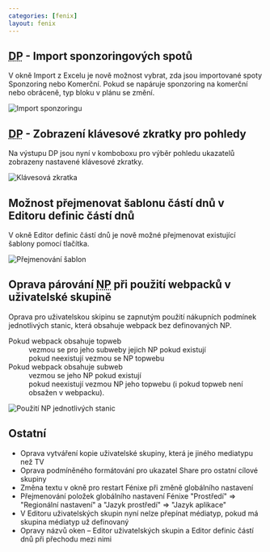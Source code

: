 ```yaml
---
categories: [fenix]
layout: fenix
---
```


## <abbr title="Detailní plán">DP</abbr> - Import sponzoringových spotů
V okně Import z Excelu je nově možnost vybrat, zda jsou importované spoty Sponzoring nebo Komerční. Pokud se napáruje sponzoring na komerční nebo obráceně, typ bloku v plánu se změní.

![Import sponzoringu]({{site.url}}/data/dp_import_sponzor.png)

## <abbr title="Detailní plán">DP</abbr> - Zobrazení klávesové zkratky pro pohledy
Na výstupu DP jsou nyní v komboboxu pro výběr pohledu ukazatelů zobrazeny nastavené klávesové zkratky.

![Klávesová zkratka]({{site.url}}/data/dp_template_keybind.png)

## Možnost přejmenovat šablonu částí dnů v Editoru definic částí dnů
V okně Editor definic částí dnů je nově možné přejmenovat existující šablony pomocí tlačítka.

![Přejmenování šablon]({{site.url}}/data/edcd_template_rename.png)

## Oprava párování <abbr title="Nákupní podmínky">NP</abbr> při použití webpacků v uživatelské skupině
Oprava pro uživatelskou skipinu se zapnutým použití nákupních podmínek jednotlivých stanic, která obsahuje webpack bez definovaných NP.
<dl>
<dt>Pokud webpack obsahuje topweb</dt>
  <dd>vezmou se pro jeho subweby jejich NP pokud existují</dd>
  <dd>pokud neexistují vezmou se NP topwebu</dd>
<dt>Pokud webpack obsahuje subweb</dt>
  <dd>vezmou se jeho NP pokud existují</dd>
  <dd>pokud neexistují vezmou NP jeho topwebu (i pokud topweb není obsažen v webpacku). </dd>
</dl>
  
![Použití NP jednotlivých stanic]({{site.url}}/data/np_use_children.png)

## Ostatní
<ul>
<li>Oprava vytváření kopie uživatelské skupiny, která je jiného mediatypu než TV</li>
<li>Oprava podmíněného formátování pro ukazatel Share pro ostatní cílové skupiny</li>
<li>Změna textu v okně pro restart Fénixe při změně globálního nastavení</li>
<li>Přejmenování položek globálního nastavení Fénixe "Prostředí" => "Regionální nastavení" a "Jazyk prostředí" => "Jazyk aplikace"</li>
<li>V Editoru uživatelských skupin nyní nelze přepínat médiatyp, pokud má skupina médiatyp už definovaný</li>
<li>Opravy názvů oken – Editor uživatelských skupin a Editor definic částí dnů při přechodu mezi nimi</li>
</ul>
